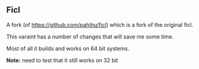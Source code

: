 ## Ficl ##

A fork (of https://github.com/pahihu/ficl) which is a fork of the original ficl.

This varaint has a number of changes that will save me some time.

Most of all it builds and works on 64 bit systems.

**Note:** need to test that it still works on 32 bit
